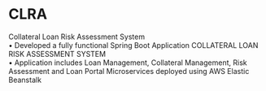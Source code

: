 # CLRA
Collateral Loan Risk Assessment System
<br>• Developed a fully functional Spring Boot Application COLLATERAL LOAN RISK ASSESSMENT SYSTEM
<br>• Application includes Loan Management, Collateral Management, Risk Assessment and Loan Portal Microservices deployed using AWS Elastic Beanstalk
